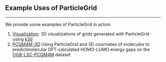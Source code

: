## Example Uses of ParticleGrid
---
We provide some examples of ParticleGrid in action

1. [Visualization](visualization/): 3D visualizations of grids generated with ParticleGrid using [k3d](https://k3d-jupyter.org/)
2. [PCQM4M-3D](PCQM4M-3D/) Using ParticleGrid and 3D coorinates of molecules to predictmolecular DFT-calculated HOMO-LUMO energy gaps on the [OGB-LSC-PCQM4M](https://ogb.stanford.edu/docs/lsc/pcqm4mv2/) dataset